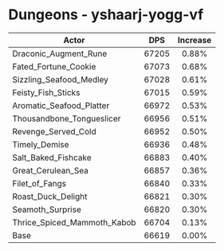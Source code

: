 # Dungeons - yshaarj-yogg-vf
| Actor | DPS | Increase |
|---|:---:|:---:|
|Draconic_Augment_Rune|67205|0.88%|
|Fated_Fortune_Cookie|67073|0.68%|
|Sizzling_Seafood_Medley|67028|0.61%|
|Feisty_Fish_Sticks|67015|0.59%|
|Aromatic_Seafood_Platter|66972|0.53%|
|Thousandbone_Tongueslicer|66956|0.51%|
|Revenge_Served_Cold|66952|0.50%|
|Timely_Demise|66936|0.48%|
|Salt_Baked_Fishcake|66883|0.40%|
|Great_Cerulean_Sea|66857|0.36%|
|Filet_of_Fangs|66840|0.33%|
|Roast_Duck_Delight|66821|0.30%|
|Seamoth_Surprise|66820|0.30%|
|Thrice_Spiced_Mammoth_Kabob|66704|0.13%|
|Base|66619|0.00%|
